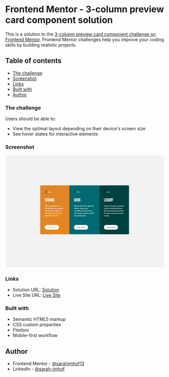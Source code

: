 # Frontend Mentor - 3-column preview card component solution

This is a solution to the [3-column preview card component challenge on Frontend Mentor](https://www.frontendmentor.io/challenges/3column-preview-card-component-pH92eAR2-). Frontend Mentor challenges help you improve your coding skills by building realistic projects.

## Table of contents

- [The challenge](#the-challenge)
- [Screenshot](#screenshot)
- [Links](#links)
- [Built with](#built-with)
- [Author](#author)

### The challenge

Users should be able to:

- View the optimal layout depending on their device's screen size
- See hover states for interactive elements

### Screenshot

![](/screenshot.png)

### Links

- Solution URL: [Solution](https://github.com/sarahimhof13/3-column-preview-card-component)
- Live Site URL: [Live Site](https://sarahimhof13.github.io/3-column-preview-card-component/)

### Built with

- Semantic HTML5 markup
- CSS custom properties
- Flexbox
- Mobile-first workflow

## Author

- Frontend Mentor - [@sarahimhof13](https://www.frontendmentor.io/profile/sarahimhof13)
- LinkedIn - [@sarah-imhof](https://www.linkedin.com/in/sarah-imhof)
